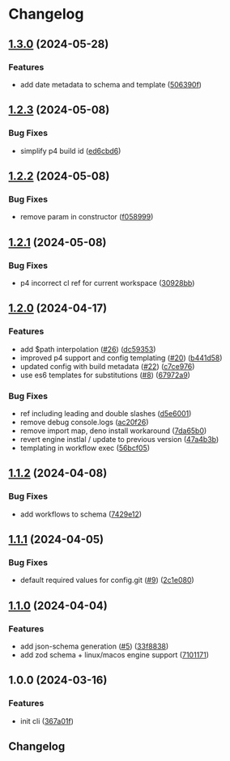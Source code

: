 # Changelog

## [1.3.0](https://github.com/runreal/cli/compare/v1.2.3...v1.3.0) (2024-05-28)


### Features

* add date metadata to schema and template ([506390f](https://github.com/runreal/cli/commit/506390f9e5e7d63db54980b596583867ae8e0348))

## [1.2.3](https://github.com/runreal/cli/compare/v1.2.2...v1.2.3) (2024-05-08)


### Bug Fixes

* simplify p4 build id ([ed6cbd6](https://github.com/runreal/cli/commit/ed6cbd6b3b12e0215ff7a0c390389be24eff0510))

## [1.2.2](https://github.com/runreal/cli/compare/v1.2.1...v1.2.2) (2024-05-08)


### Bug Fixes

* remove param in constructor ([f058999](https://github.com/runreal/cli/commit/f058999ac37d197523dcad877530d6577db8dae3))

## [1.2.1](https://github.com/runreal/cli/compare/v1.2.0...v1.2.1) (2024-05-08)


### Bug Fixes

* p4 incorrect cl ref for current workspace ([30928bb](https://github.com/runreal/cli/commit/30928bbd840a6b457fc2a43ec1850454baccda58))

## [1.2.0](https://github.com/runreal/cli/compare/v1.1.2...v1.2.0) (2024-04-17)


### Features

* add $path interpolation ([#26](https://github.com/runreal/cli/issues/26)) ([dc59353](https://github.com/runreal/cli/commit/dc59353c5f5313c2fb963e359fe072e97ef010b5))
* improved p4 support and config templating ([#20](https://github.com/runreal/cli/issues/20)) ([b441d58](https://github.com/runreal/cli/commit/b441d5893543dc2c9e4b378de8d74d537b6735df))
* updated config with build metadata ([#22](https://github.com/runreal/cli/issues/22)) ([c7ce976](https://github.com/runreal/cli/commit/c7ce976cd15cdb6615bd191f5e1ffb41a6ad6330))
* use es6 templates for substitutions ([#8](https://github.com/runreal/cli/issues/8)) ([67972a9](https://github.com/runreal/cli/commit/67972a9fba47d0d07f36d5b9db7d98c775d086d6))


### Bug Fixes

* ref including leading and double slashes ([d5e6001](https://github.com/runreal/cli/commit/d5e6001bf9a2856603dce481ae52def3aa79f410))
* remove debug console.logs ([ac20f26](https://github.com/runreal/cli/commit/ac20f26b8c901bf5d9ec9935ee50622ecb3e0818))
* remove import map, deno install workaround ([7da65b0](https://github.com/runreal/cli/commit/7da65b09c271134bc8700cc6a97accccbe41be1e))
* revert engine instlal / update to previous version ([47a4b3b](https://github.com/runreal/cli/commit/47a4b3bda02cf25a62f65182b305c5276c2c3a39))
* templating in workflow exec ([56bcf05](https://github.com/runreal/cli/commit/56bcf05ca5a02e8fac100a6806337d484426df15))

## [1.1.2](https://github.com/runreal/cli/compare/v1.1.1...v1.1.2) (2024-04-08)


### Bug Fixes

* add workflows to schema ([7429e12](https://github.com/runreal/cli/commit/7429e12d739f2c94fdfec550d97beb9fc79d5943))

## [1.1.1](https://github.com/runreal/cli/compare/v1.1.0...v1.1.1) (2024-04-05)


### Bug Fixes

* default required values for config.git ([#9](https://github.com/runreal/cli/issues/9)) ([2c1e080](https://github.com/runreal/cli/commit/2c1e0803d903831a3ccc99d084b103cab14a6ff5))

## [1.1.0](https://github.com/runreal/cli/compare/v1.0.0...v1.1.0) (2024-04-04)


### Features

* add json-schema generation ([#5](https://github.com/runreal/cli/issues/5)) ([33f8838](https://github.com/runreal/cli/commit/33f8838f32a306915b6155f252c8b3f576d640f0))
* add zod schema + linux/macos engine support ([7101171](https://github.com/runreal/cli/commit/71011717a791ba2d7d67d6adb9ac01e500416b14))

## 1.0.0 (2024-03-16)


### Features

* init cli ([367a01f](https://github.com/runreal/cli/commit/367a01fb2cbd0e96872db9f10c2dcdb60c137df3))

## Changelog
